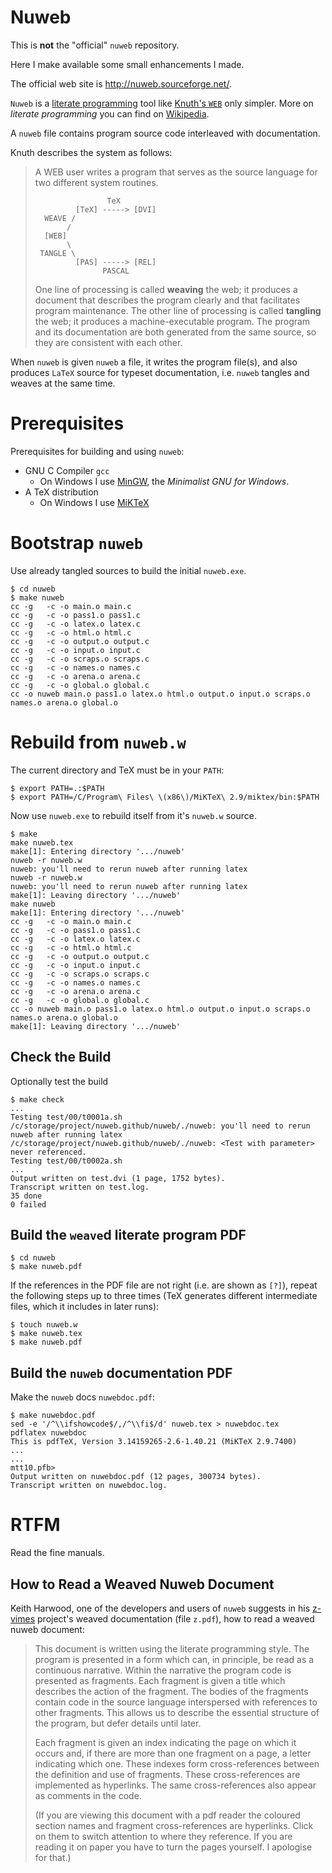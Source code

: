 # Nuweb

This is **not** the "official" `nuweb` repository.

Here I make available some small enhancements I made.

The official web site is http://nuweb.sourceforge.net/.

`Nuweb` is a [literate programming](http://www.literateprogramming.com/) tool like [Knuth's `WEB`](http://www.literateprogramming.com/knuthweb.pdf) only simpler. More on *literate programming* you can find on [Wikipedia](https://en.wikipedia.org/wiki/Literate_programming).

A `nuweb` file contains program source code interleaved with documentation.  

Knuth describes the system as follows:

> A WEB user writes a program that serves as the source
> language for two different system routines.
>
> ```
>                 TeX
>          [TeX] -----> [DVI]
>   WEAVE /
>        /
>   [WEB]
>        \
>  TANGLE \
>          [PAS] -----> [REL]
>                PASCAL
> ```
> 
> One line of processing is called **weaving** the web; 
> it produces a document that describes the program clearly
> and that facilitates program maintenance.
> The other line of processing is called **tangling** the web;
> it produces a machine-executable program. The program
> and its documentation are both generated from
> the same source, so they are consistent with each other.

When `nuweb` is given `nuweb` a file, it writes the program file(s), 
and also produces `LaTeX` source for typeset documentation, i.e. `nuweb` tangles and
weaves at the same time.

# Prerequisites

Prerequisites for building and using `nuweb`:

* GNU C Compiler `gcc`
  - On Windows I use [MinGW](http://www.mingw.org/wiki/MSYS), the *Minimalist GNU for Windows*.
* A TeX distribution
  - On Windows I use [MiKTeX](https://miktex.org/howto/install-miktex)

# Bootstrap `nuweb`

Use already tangled sources to build the initial `nuweb.exe`.

```
$ cd nuweb
$ make nuweb
cc -g   -c -o main.o main.c
cc -g   -c -o pass1.o pass1.c
cc -g   -c -o latex.o latex.c
cc -g   -c -o html.o html.c
cc -g   -c -o output.o output.c
cc -g   -c -o input.o input.c
cc -g   -c -o scraps.o scraps.c
cc -g   -c -o names.o names.c
cc -g   -c -o arena.o arena.c
cc -g   -c -o global.o global.c
cc -o nuweb main.o pass1.o latex.o html.o output.o input.o scraps.o names.o arena.o global.o
```

# Rebuild from `nuweb.w`

The current directory and TeX must be in your `PATH`:

```
$ export PATH=.:$PATH
$ export PATH=/C/Program\ Files\ \(x86\)/MiKTeX\ 2.9/miktex/bin:$PATH
```

Now use `nuweb.exe` to rebuild itself from it's `nuweb.w` source.

```
$ make
make nuweb.tex
make[1]: Entering directory '.../nuweb'
nuweb -r nuweb.w
nuweb: you'll need to rerun nuweb after running latex
nuweb -r nuweb.w
nuweb: you'll need to rerun nuweb after running latex
make[1]: Leaving directory '.../nuweb'
make nuweb
make[1]: Entering directory '.../nuweb'
cc -g   -c -o main.o main.c
cc -g   -c -o pass1.o pass1.c
cc -g   -c -o latex.o latex.c
cc -g   -c -o html.o html.c
cc -g   -c -o output.o output.c
cc -g   -c -o input.o input.c
cc -g   -c -o scraps.o scraps.c
cc -g   -c -o names.o names.c
cc -g   -c -o arena.o arena.c
cc -g   -c -o global.o global.c
cc -o nuweb main.o pass1.o latex.o html.o output.o input.o scraps.o names.o arena.o global.o
make[1]: Leaving directory '.../nuweb'
```

## Check the Build

Optionally test the build

```
$ make check
...
Testing test/00/t0001a.sh
/c/storage/project/nuweb.github/nuweb/./nuweb: you'll need to rerun nuweb after running latex
/c/storage/project/nuweb.github/nuweb/./nuweb: <Test with parameter> never referenced.
Testing test/00/t0002a.sh
...
Output written on test.dvi (1 page, 1752 bytes).
Transcript written on test.log.
35 done
0 failed

```

## Build the `weave`d literate program PDF

```
$ cd nuweb
$ make nuweb.pdf
```
If the references in the PDF file are not right (i.e. are shown as `[?]`),
repeat the following steps up to three times (TeX generates different 
intermediate files, which it includes in later runs):

```
$ touch nuweb.w
$ make nuweb.tex
$ make nuweb.pdf
```

## Build the `nuweb` documentation PDF

Make the `nuweb` docs `nuwebdoc.pdf`:

```
$ make nuwebdoc.pdf
sed -e '/^\\ifshowcode$/,/^\\fi$/d' nuweb.tex > nuwebdoc.tex
pdflatex nuwebdoc
This is pdfTeX, Version 3.14159265-2.6-1.40.21 (MiKTeX 2.9.7400)
...
...
mtt10.pfb>
Output written on nuwebdoc.pdf (12 pages, 300734 bytes).
Transcript written on nuwebdoc.log.
```

# RTFM

Read the fine manuals.

## How to Read a Weaved Nuweb Document

Keith Harwood, one of the developers and users of `nuweb` suggests in his [z-vimes](https://sourceforge.net/projects/z-vimes/files/) project's weaved documentation (file `z.pdf`), how to read a weaved nuweb document:

> This document is written using the literate programming style. The program is
> presented in a form which can, in principle, be read as a continuous narrative.
> Within the narrative the program code is presented as fragments. Each fragment
> is given a title which describes the action of the fragment. The bodies of the
> fragments contain code in the source language interspersed with references to
> other fragments. This allows us to describe the essential structure of the
> program, but defer details until later.
> 
> Each fragment is given an index indicating the page on which it occurs and, if
> there are more than one fragment on a page, a letter indicating which one.
> These indexes form cross-references between the definition and use of
> fragments. These cross-references are implemented as hyperlinks. The same
> cross-references also appear as comments in the code.
> 
> (If you are viewing this document with a pdf reader the coloured section names
> and fragment cross-references are hyperlinks. Click on them to switch attention
> to where they reference. If you are reading it on paper you have to turn the
> pages yourself. I apologise for that.)

